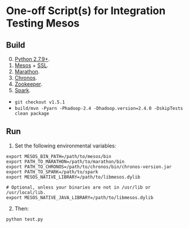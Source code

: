 # One-off Script(s) for Integration Testing Mesos

## Build
0. [Python 2.7.9+](https://www.python.org/downloads/).
1. [Mesos](http://mesos.apache.org/documentation/latest/getting-started/) + [SSL](http://mesos.apache.org/documentation/latest/mesos-ssl/).
2. [Marathon](http://mesosphere.github.io/marathon/docs/).
3. [Chronos](http://mesos.github.io/chronos/docs/).
4. [Zookeeper](https://zookeeper.apache.org/).
5. [Spark](http://spark.apache.org/docs/latest/building-spark.html).
  * `git checkout v1.5.1`
  * `build/mvn -Pyarn -Phadoop-2.4 -Dhadoop.version=2.4.0 -DskipTests clean package`

## Run
1. Set the following environmental variables:
  ```
  export MESOS_BIN_PATH=/path/to/mesos/bin
  export PATH_TO_MARATHON=/path/to/marathon/bin
  export PATH_TO_CHRONOS=/path/to/chronos/bin/chronos-version.jar
  export PATH_TO_SPARK=/path/to/spark
  export MESOS_NATIVE_LIBRARY=/path/to/libmesos.dylib

  # Optional, unless your binaries are not in /usr/lib or /usr/local/lib.
  export MESOS_NATIVE_JAVA_LIBRARY=/path/to/libmesos.dylib
  ```

2. Then:
  ```
  python test.py
  ```